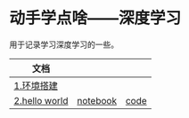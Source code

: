 # 动手学点啥——深度学习

用于记录学习深度学习的一些。

| 文档                                  |                                             |                                    |
| ------------------------------------- | ------------------------------------------- | ---------------------------------- |
| [1.环境搭建](docs/1.环境搭建.md)      |                                             |                                    |
| [2.hello world](docs/2.HelloWorld.md) | [notebook](code/notebook/hello_world.ipynb) | [code](code/script/hello_world.py) |

